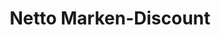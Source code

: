 ---
title: "Netto Marken-Discount"
url: /husum/netto-marken-discount-osterhusumer-strasse/
shop: Supermarkt
---
